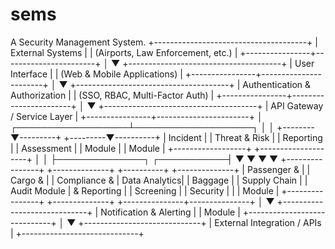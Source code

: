 # sems
A Security Management System.
                      +--------------------------------------+
                      |      External Systems                |
                      | (Airports, Law Enforcement, etc.)    |
                      +----------------+-----------------------+
                                       │
                                       ▼
                +--------------------------------------+
                |          User Interface              |
                |      (Web & Mobile Applications)     |
                +----------------+-----------------------+
                                       │
                                       ▼
                +--------------------------------------+
                |  Authentication & Authorization      |
                |   (SSO, RBAC, Multi-Factor Auth)       |
                +----------------+-----------------------+
                                       │
                                       ▼
                +--------------------------------------+
                |         API Gateway / Service Layer  |
                +----------------+-----------------------+
                                       │
                    ┌──────────────────┴───────────────────┐
                    │                                      │
           +--------▼---------+                  +---------▼----------+
           |   Incident       |                  |  Threat & Risk     |
           |   Reporting      |                  |  Assessment        |
           |   Module         |                  |  Module            |
           +------------------+                  +--------------------+
                    │                                      │
                    ├──────────────┐           ┌───────────┤
                    ▼              ▼           ▼           ▼
         +----------------+   +--------------+   +----------+   +--------------+
         | Passenger &    |   | Cargo &      |   | Compliance &   | Data Analytics|
         | Baggage        |   | Supply Chain |   | Audit Module   | & Reporting   |
         | Screening      |   | Security     |   |                | Module        |
         +----------------+   +--------------+   +---------------+---------------+
                                       │
                                       ▼
                           +-----------------------------+
                           | Notification & Alerting     |
                           |       Module                |
                           +-----------------------------+
                                       │
                                       ▼
                           +-----------------------------+
                           | External Integration / APIs |
                           +-----------------------------+

